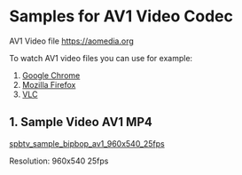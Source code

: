 # Samples for AV1 Video Codec

AV1 Video file https://aomedia.org

To watch AV1 video files you can use for example:
1) [Google Chrome](https://www.google.com/chrome/)
2) [Mozilla Firefox](https://www.mozilla.org/en-US/firefox)
3) [VLC](https://www.videolan.org/)

## 1. Sample Video AV1 MP4

[spbtv_sample_bipbop_av1_960x540_25fps](spbtv_sample_bipbop_av1_960x540_25fps.mp4)

Resolution: 960x540 25fps

